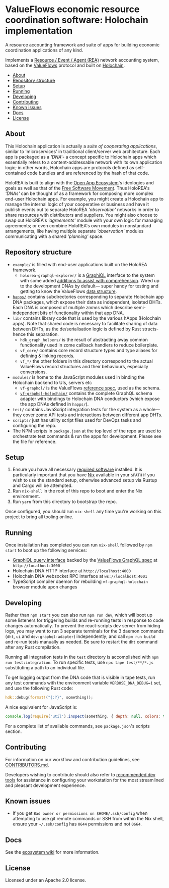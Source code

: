 # ValueFlows economic resource coordination software: Holochain implementation

A resource accounting framework and suite of apps for building economic coordination applications of any kind.

Implements a [Resource / Event / Agent (REA)](https://en.wikipedia.org/wiki/Resources,_events,_agents_(accounting_model)) network accounting system, based on the [ValueFlows](https://valueflo.ws/) protocol and built on [Holochain](https://holochain.org/).

<!-- MarkdownTOC -->

- [About](#about)
- [Repository structure](#repository-structure)
- [Setup](#setup)
- [Running](#running)
- [Developing](#developing)
- [Contributing](#contributing)
- [Known issues](#known-issues)
- [Docs](#docs)
- [License](#license)

<!-- /MarkdownTOC -->

## About

This Holochain application is actually a *suite of cooperating applications*, similar to 'microservices' in traditional client/server web architecture. Each app is packaged as a *'DNA'*- a concept specific to Holochain apps which essentially refers to a content-addressable network with its own application logic; in other words, Holochain apps are protocols defined as self-contained code bundles and are referenced by the hash of that code.

HoloREA is built to align with the [Open App Ecosystem](https://github.com/open-app/)'s ideologies and goals as well as that of the [Free Software Movement](https://www.gnu.org/philosophy/free-software-intro.en.html). Thus HoloREA's *'DNAs'* can be thought of as a framework for composing more complex end-user Holochain apps. For example, you might create a Holochain app to manage the internal logic of your cooperative or business and have it publish events out to separate HoloREA *'observation'* networks in order to share resources with distributors and suppliers. You might also choose to swap out HoloREA's *'agreements'* module with your own logic for managing agreements; or even combine HoloREA's own modules in nonstandard arrangements, like having multiple separate *'observation'* modules communicating with a shared *'planning'* space.

## Repository structure

- `example/` is filled with end-user applications built on the HoloREA framework.
	- `holorea-graphql-explorer/` is a [GraphiQL](https://github.com/graphql/graphiql) interface to the system with some added [additions to assist with comprehension](https://github.com/OneGraph/graphiql-explorer-example). Wired up to the development DNAs by default&mdash; super handy for testing and getting to know the ValueFlows [data structure](https://github.com/valueflows/vf-graphql/).
- [`happs/`](happs/README.md) contains subdirectories corresponding to separate Holochain app DNA packages, which expose their data as independent, isolated DHTs. Each DNA is composed of multiple *zomes* which describe semi-independent bits of functionality within that app DNA.
- `lib/` contains library code that is used by the various hApps (Holochain apps). Note that shared code is necessary to facilitate sharing of data between DHTs, as the de/serialisation logic is defined by Rust structs- hence this separation.
	- `hdk_graph_helpers/` is the result of abstracting away common functionality used in zome callback handlers to reduce boilerplate.
	- `vf_core/` contains core record structure types and type aliases for defining & linking records.
	- `vf_*/` the other folders in this directory correspond to the actual ValueFlows record structures and their behaviours, especially conversions.
- `modules/` is home to the JavaScript modules used in binding the Holochain backend to UIs, servers etc
	- `vf-graphql/` is the ValueFlows [reference spec](https://github.com/valueflows/vf-graphql/), used as the schema.
	- [`vf-graphql-holochain/`](modules/vf-graphql-holochain/README.md) contains the complete GraphQL schema adapter with bindings to Holochain DNA conductors (which expose the app DNAs defined in `happs/`).
- `test/` contains JavaScript integration tests for the system as a whole&mdash; they cover zome API tests and interactions between different app DHTs.
- `scripts/` just has utility script files used for DevOps tasks and configuring the repo.
- The NPM scripts in `package.json` at the top level of the repo are used to orchestrate test commands & run the apps for development. Please see the file for reference.

## Setup

1. Ensure you have all necessary [required software](./CONTRIBUTORS.md#required-software) installed. It is particularly important that you have [Nix](https://nixos.org) available in your `$PATH` if you wish to use the standard setup, otherwise advanced setup via Rustup and Cargo will be attempted.
2. Run `nix-shell` in the root of this repo to boot and enter the Nix environment.
2. Run `yarn` from this directory to bootstrap the repo.

Once configured, you should run `nix-shell` any time you're working on this project to bring all tooling online.

## Running

Once installation has completed you can run `nix-shell` followed by `npm start` to boot up the following services:

- [GraphiQL query interface](example/holorea-graphql-explorer) backed by the [ValueFlows GraphQL spec](https://github.com/valueflows/vf-graphql/) at `http://localhost:3000`
- Holochain DNA HTTP interface at `http://localhost:4000`
- Holochain DNA websocket RPC interface at `ws://localhost:4001`
- TypeScript compiler daemon for rebuilding `vf-graphql-holochain` browser module upon changes

## Developing

Rather than `npm start` you can also run `npm run dev`, which will boot up some listeners for triggering builds and re-running tests in response to code changes automatically. To prevent the react-scripts dev server from hiding logs, you may want to run 3 separate terminals for the 3 daemon commands (`dht`, `ui` and `dev:graphql-adapter`) independently; and call `npm run build` and re-run tests manually as needed. Be sure to restart the `dht` command after any Rust compilation.

Running all integration tests in the `test` directory is accomplished with `npm run test:integration`. To run specific tests, use `npx tape test/**/*.js` substituting a path to an individual file.

To get logging output from the DNA code that is visible in tape tests, run any test commands with the environment variable `VERBOSE_DNA_DEBUG=1` set, and use the following Rust code:

```rust
hdk::debug(format!("{:?}", something));
```

A nice equivalent for JavaScript is:

```javascript
console.log(require('util').inspect(something, { depth: null, colors: true }))
```

For a complete list of available commands, see `package.json`'s scripts section.

## Contributing

For information on our workflow and contribution guidelines, see [CONTRIBUTORS.md](./CONTRIBUTORS.md).

Developers wishing to contribute should also refer to [recommended dev tools](./CONTRIBUTORS.md#recommended-dev-tools) for assistance in configuring your workstation for the most streamlined and pleasant development experience.

## Known issues

- If you get `Bad owner or permissions on $HOME/.ssh/config` when attempting to use git remote commands or SSH from within the Nix shell, ensure your `~/.ssh/config` has `0644` permissions and not `0664`.

## Docs

See the [ecosystem wiki](https://github.com/holo-rea/ecosystem/wiki/) for more information.

## License

Licensed under an Apache 2.0 license.
